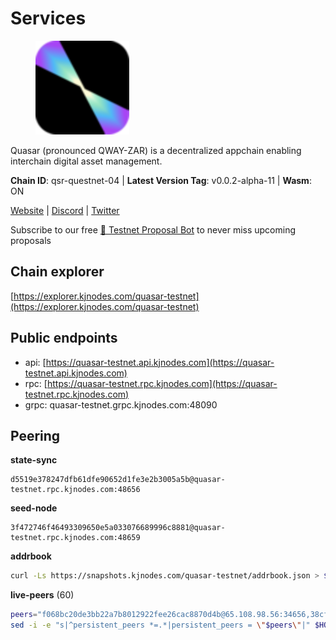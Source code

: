 # Services

<figure><img src="https://raw.githubusercontent.com/kj89/cosmos-images/main/logos/quasar.png" width="150" alt=""><figcaption></figcaption></figure>

Quasar (pronounced QWAY-ZAR) is a decentralized  appchain enabling interchain digital asset management.

**Chain ID**: qsr-questnet-04 | **Latest Version Tag**: v0.0.2-alpha-11 | **Wasm**: ON

[Website](https://www.quasar.fi) | [Discord](https://discord.gg/quasarfi) | [Twitter](https://twitter.com/QuasarFi)



Subscribe to our free [🤖 Testnet Proposal Bot](https://t.me/kjnodes_testnet_proposal_bot) to never miss upcoming proposals


## Chain explorer
[https://explorer.kjnodes.com/quasar-testnet](https://explorer.kjnodes.com/quasar-testnet)

## Public endpoints

* api: [https://quasar-testnet.api.kjnodes.com](https://quasar-testnet.api.kjnodes.com)
* rpc: [https://quasar-testnet.rpc.kjnodes.com](https://quasar-testnet.rpc.kjnodes.com)
* grpc: quasar-testnet.grpc.kjnodes.com:48090

## Peering

**state-sync**

```text
d5519e378247dfb61dfe90652d1fe3e2b3005a5b@quasar-testnet.rpc.kjnodes.com:48656
```

**seed-node**

```text
3f472746f46493309650e5a033076689996c8881@quasar-testnet.rpc.kjnodes.com:48659
```

**addrbook**
```bash
curl -Ls https://snapshots.kjnodes.com/quasar-testnet/addrbook.json > $HOME/.quasarnode/config/addrbook.json
```

**live-peers** (60)
```bash
peers="f068bc20de3bb22a7b8012922fee26cac8870d4b@65.108.98.56:34656,38cf4c8da13354be52a824a0a2d0db0f3884c312@5.9.70.180:15661,d5519e378247dfb61dfe90652d1fe3e2b3005a5b@65.109.68.190:48656,515e4be41517d7da6fce62bfa59486192b81a0d6@161.35.222.72:29656,2d36531c1f257d10ca9ff2120c32f7533b6f976e@43.156.84.164:26656,c7c43689fe3a74d14d8159f80d070c763cbc5a81@96.234.160.22:26656,b33fb859b56b3e0b43f3d846fdcbfd4ee2614f33@212.23.222.58:29656,966acc999443bae0857604a9fce426b5e09a7409@65.108.105.48:18256,47ced1ad4be0c7953085f69ff5a351187cd0aabe@161.97.92.139:53656,979139a41488ea532f0929682ab99659afd5266b@213.239.207.175:43656,60ce5b517e03820f33905f842ac85bd47dee9ce3@43.156.125.26:26656,c6d91a53c8e72e6db2165fcece440dce0fddd207@109.123.243.232:27656,55274b674ea89216cafc7277b877fa562a697318@134.209.30.104:30656,5c2a752c9b1952dbed075c56c600c3a79b58c395@95.214.52.139:27146,6df8c9f71a8543f83368cfd30bef5332c3ac28c7@146.190.35.147:53656,b1197bd0946b3d2d462fcc7548a79e87101d2389@65.108.141.109:38656,bc3576b84838a52f2e3bdb16d85306a7b5a85fb3@43.156.90.251:26656,b63d8a5c9a7437301373c5d8b2162e0e464f5058@80.76.235.194:29656,337dbceddc4eae0f65a32c2d911118d912853f4a@46.4.74.152:26656,1d45825d931e3307e7bedc8dd7d6bfd99834a651@217.76.53.51:29656,b8ee45cecbf7146b507ade9bf38049130ccb736b@65.109.130.180:26656,e80d1f7d52caed500eed3f6cd495bb2672d281b2@89.163.152.91:48656,8543bb60fb96b6857bafb93721fd5b4bdb669252@95.111.253.112:48656,0326f126f2411d489e1ab16ee36df170b67c24d3@43.159.61.214:26656,93b9c8cd1a1a4c2bd8998963223d8296885dd968@38.242.211.162:26656,e8257c3c3e1c4e2b89b012a81b6361bce3ef3b9e@5.181.190.126:48656,069f4b85deb44492c9db1e9b7643047a8f00847e@142.93.130.122:29656,0af8a649048e77195b936364b82f23a997379980@192.248.171.250:26656,d99fac5c689696cc72fd47ea08626faa536b5760@217.76.52.121:29656,08d32696fda26fd53777b50563f57964067b406a@95.216.241.112:29656,133177773d86362750fbfeeac9bb70221e7a5813@154.53.32.122:48656,ad0b4874462c6631daca2db6c15fc3d83403fafd@176.124.221.179:29656,260b99e737eac313860608cc38e10a578dc23dda@109.123.245.242:29656,d4ab71a7900dd5385e0b14c7643909ecb1e7f740@37.193.148.147:29656,b0cb14a9b5bddc81131139e6887ac92df07bdea6@217.76.52.120:29656,0213df64c599394677334e8a2376adaca9d9a39c@213.202.255.31:48656,1e462e5f6a64b2462dfe03c36fd2cd50c81fa82e@93.92.205.213:29656,b35f3493df8c3be232fe75ef7f4d0cb9d0f59668@65.109.70.23:18256,b8fa0ac8ede5d6d574867f6db5d0c35743a2c549@31.220.90.102:48656,bff85696fbe8e100da4ce4da240739e2d25339d7@43.156.137.36:26656,35e3eaf745bd4a5b77a7bbf3459c5eb782971bc2@164.90.174.78:26656,929ffe3ecd0c5530e42aab73d7b2827f8de4b481@45.67.216.76:48656,e543e46898edd053d208a23d24615622c76d2c1d@95.111.253.149:48656,1328a7d79fe1b1b63b29e8a1f5e3c219c9ea83d9@65.21.155.57:26656,2ac59184ab68d239c3a18b73cc5b6741ad65ca77@3.135.241.252:26656,99fbd1096fd14ac426b8bb39e225bb87625a6455@80.65.211.39:48656,ad118729e8f212a85d547a6049e29ec22e6cbef6@45.67.216.40:41256,fb6f7f9f8270f477046508417ae590a778e17cc6@168.119.124.130:36656,d3c4875fe2c3bfb44df7e2390370601a2a93620b@195.201.237.185:38656,f3a8fbe858df2c3b75576a96776d0a8b57cd7846@129.226.95.164:26656,cfecc5893ede63a7cd4b5115fde130ef66dce662@217.76.52.122:29656,27bb68e048b076a0407816e5fcb7189d7cb333cd@39.154.202.220:26656,c7e5e8976f24099dd2fa82de172388144ea0ec7c@85.10.199.157:48656,483d59e00cf748f1b558f9c1a73c9444ff2a4a86@46.149.76.229:29656,862bc9cf2c51b108a2e4394fd00a7cc19490c53e@129.226.213.181:26656,f0bbb131495356b1be8efed0ae3e6d81dbf04c70@43.156.138.127:26656,020944b3106fbbf9ae6f5ca9973ec08037d0f21b@5.104.108.142:48656,172cfdc3cb2e2a9992fa6ab743c3721344e7aff7@65.108.229.93:29656,adc80fe81f7d17fd707c232b38d9b660e048e384@194.163.153.232:27656,c4fe611e1c75d0813c11c26f6df809818ce452a4@43.156.50.89:26656"
sed -i -e "s|^persistent_peers *=.*|persistent_peers = \"$peers\"|" $HOME/.quasarnode/config/config.toml
```
